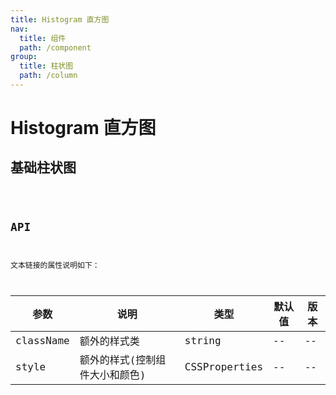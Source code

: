 ```yaml
---
title: Histogram 直方图
nav:
  title: 组件
  path: /component
group:
  title: 柱状图
  path: /column
---
```


# Histogram 直方图

## 基础柱状图

<code src="./demo/simple.tsx" />

## API

文本链接的属性说明如下：

| 参数      | 说明                           | 类型          | 默认值 | 版本 |
| --------- | ------------------------------ | ------------- | ------ | ---- |
| className | 额外的样式类                   | string        | --     | --   |
| style     | 额外的样式(控制组件大小和颜色) | CSSProperties | --     | --   |
